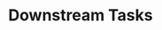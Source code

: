 ---
types: "word"

title: "Downstream Tasks"

categories: ['']

tags: ['Downstream', 'Tasks']

arabic: ['التطبيقات اللاحقة']

publishers: ['خوارزميات الذكاء الاصطناعي في تحليل النص العربي']

types: "word"

slug: ""
---